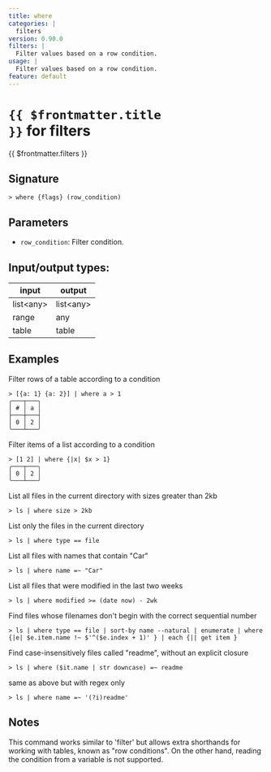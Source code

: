 ```yaml
---
title: where
categories: |
  filters
version: 0.90.0
filters: |
  Filter values based on a row condition.
usage: |
  Filter values based on a row condition.
feature: default
---
```


<!-- This file is automatically generated. Please edit the command in https://github.com/nushell/nushell instead. -->

# <code>{{ $frontmatter.title }}</code> for filters

<div class='command-title'>{{ $frontmatter.filters }}</div>

## Signature

`> where {flags} (row_condition)`

## Parameters

- `row_condition`: Filter condition.

## Input/output types:

| input       | output      |
| ----------- | ----------- |
| list\<any\> | list\<any\> |
| range       | any         |
| table       | table       |

## Examples

Filter rows of a table according to a condition

```nu
> [{a: 1} {a: 2}] | where a > 1
╭───┬───╮
│ # │ a │
├───┼───┤
│ 0 │ 2 │
╰───┴───╯

```

Filter items of a list according to a condition

```nu
> [1 2] | where {|x| $x > 1}
╭───┬───╮
│ 0 │ 2 │
╰───┴───╯

```

List all files in the current directory with sizes greater than 2kb

```nu
> ls | where size > 2kb

```

List only the files in the current directory

```nu
> ls | where type == file

```

List all files with names that contain "Car"

```nu
> ls | where name =~ "Car"

```

List all files that were modified in the last two weeks

```nu
> ls | where modified >= (date now) - 2wk

```

Find files whose filenames don't begin with the correct sequential number

```nu
> ls | where type == file | sort-by name --natural | enumerate | where {|e| $e.item.name !~ $'^($e.index + 1)' } | each {|| get item }

```

Find case-insensitively files called "readme", without an explicit closure

```nu
> ls | where ($it.name | str downcase) =~ readme

```

same as above but with regex only

```nu
> ls | where name =~ '(?i)readme'

```

## Notes

This command works similar to 'filter' but allows extra shorthands for working with
tables, known as "row conditions". On the other hand, reading the condition from a variable is
not supported.
